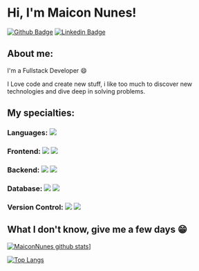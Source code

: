 
# Hi, I'm Maicon Nunes!

[![Github Badge](https://img.shields.io/badge/-Github-000?style=flat-square&logo=Github&logoColor=white&link=https://github.com/MaiconNunes315)](https://github.com/MaiconNunes315)
[![Linkedin Badge](https://img.shields.io/badge/-LinkedIn-blue?style=flat-square&logo=Linkedin&logoColor=white&link=https://www.linkedin.com/in/maicon-nunes-978454110/)](https://www.linkedin.com/in/maicon-nunes-978454110/)

## About me:

I'm a Fullstack Developer :smile:

I Love code and create new stuff, i like too much to discover new technologies and dive deep in solving problems.

## My specialties:

### Languages: <img src="https://img.shields.io/badge/javascript%20-%23323330.svg?&style=for-the-badge&logo=javascript&logoColor=%23F7DF1E"/>

### Frontend: <img src="https://img.shields.io/badge/html5%20-%23E34F26.svg?&style=for-the-badge&logo=html5&logoColor=white"/> <img src="https://img.shields.io/badge/css3%20-%231572B6.svg?&style=for-the-badge&logo=css3&logoColor=white"/> 

### Backend: <img src="https://img.shields.io/badge/node.js%20-%2343853D.svg?&style=for-the-badge&logo=node.js&logoColor=white"/> <img src="https://img.shields.io/badge/express.js%20-%23404d59.svg?&style=for-the-badge"/> 

### Database:  <img src ="https://img.shields.io/badge/firebase-%23316192.svg?&style=for-the-badge&logo=firebase&logoColor=#ffca28"/> <img src ="https://img.shields.io/badge/mongodb-%23316192.svg?&style=for-the-badge&logo=mongodb&logoColor=#white"/>

### Version Control: <img src="https://img.shields.io/badge/git%20-F05032.svg?&style=for-the-badge&logo=git&logoColor=white"/> <img src="https://img.shields.io/badge/github%20-%23121011.svg?&style=for-the-badge&logo=github&logoColor=white"/> 

## What I don't know, give me a few days 😁

[![MaiconNunes github stats](https://github-readme-stats.vercel.app/api?username=maiconnunes315&show_icons=true&title_color=blue&icon_color=ble&text_color=f8f8f2&bg_color=171c24&count_private=true)](https://github.com/MaiconNunes315)]

[![Top Langs](https://github-readme-stats.vercel.app/api/top-langs/?username=maiconnunes315&layout=compact&title_color=fff&text_color=f8f8f2&hide=java&bg_color=171c24)](https://github.com/MaiconNunes315)
